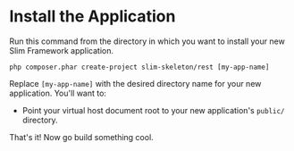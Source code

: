 # Install the Application

Run this command from the directory in which you want to install your new Slim Framework application.

    php composer.phar create-project slim-skeleton/rest [my-app-name]

Replace `[my-app-name]` with the desired directory name for your new application. You'll want to:

* Point your virtual host document root to your new application's `public/` directory.

That's it! Now go build something cool.
